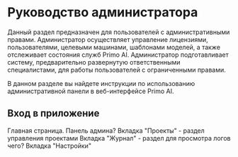 # Руководство администратора

Данный раздел предназначен для пользователей с административными правами. Администратор осуществляет управление лицензиями, пользователями, целевыми машинами, шаблонами моделей, а также отслеживает состояния служб Primo AI. Администратор подготавливает систему, предварительно развернутую ответственными специалистами, для работы пользователей с ограниченными правами.

В данном разделе вы найдете инструкции по использованию административной панели в веб-интерфейсе Primo AI. 

## Вход в приложение



Главная страница. Панель админа?
Вкладка "Проекты" - раздел управления проектами
Вкладка "Журнал" - раздел для просмотра логов чего?
Вкладка "Настройки"


